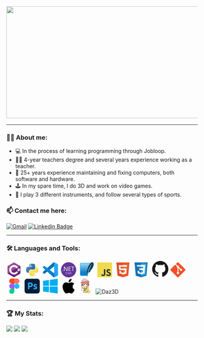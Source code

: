 <picture>
<img src="https://user-images.githubusercontent.com/74038190/225813708-98b745f2-7d22-48cf-9150-083f1b00d6c9.gif" width="525" height="295"/> 
</picture>

---

### 👨‍💻 About me:
- 💻 In the process of learning programming through Jobloop.
- 👨‍🏫 4-year teachers degree and several years experience working as a teacher.
- 💾 25+ years experience maintaining and fixing computers, both software and hardware.
- 🕹️ In my spare time, I do 3D and work on video games.
- 🥁 I play 3 different instruments, and follow several types of sports.
### 📫 Contact me here:
<a href="mailto:hee082024@gmail.com"><img src="https://img.shields.io/badge/Gmail-D14836?style=for-the-badge&logo=gmail&logoColor=white" alt="Gmail"></a>
[![Linkedin Badge](https://img.shields.io/badge/LinkedIn-blue?style=for-the-badge&logo=linkedin&logoColor=white)](https://www.linkedin.com/in/eirik-hellesen-035695305/)

---

### 🛠️ Languages and Tools:

<div>
  <picture>
    <img src="https://github.com/devicons/devicon/blob/master/icons/csharp/csharp-original.svg" title="C#" alt="C Sharp" width="40" height="40"/>&nbsp;
  </picture>
  <picture>
    <img src="https://github.com/devicons/devicon/blob/master/icons/python/python-original.svg" title="Python" alt="Python" width="40" height="40"/>&nbsp;
  </picture>
  <picture>
    <img src="https://github.com/devicons/devicon/blob/master/icons/vscode/vscode-original.svg" title="VS Code" alt="VS Code" width="40" height="40"/>&nbsp;
  </picture>
  <picture>
    <img src="https://github.com/devicons/devicon/blob/master/icons/dotnetcore/dotnetcore-original.svg" title=".Net Core" alt="Dot Net Core" width="40" height="40"/>&nbsp;
  </picture>
  <picture>
    <img src="https://github.com/devicons/devicon/blob/master/icons/sqlite/sqlite-original.svg" title="SQL Server" alt="SQL Server" width="40" height="40"/>&nbsp;
  </picture>
  <picture>
    <img src="https://github.com/devicons/devicon/blob/master/icons/javascript/javascript-original.svg" title="JavaScript" alt="JavaScript" width="40" height="40"/>&nbsp;
  </picture>
  <picture>
    <img src="https://github.com/devicons/devicon/blob/master/icons/html5/html5-original.svg" title="HTML" alt="HTML" width="40" height="40"/>&nbsp;
  </picture>
  <picture>
    <img src="https://github.com/devicons/devicon/blob/master/icons/css3/css3-original.svg" title="CSS" alt="CSS" width="40" height="40"/>&nbsp;
  </picture>
  <picture>
    <source media="(prefers-color-scheme: dark)" srcset="https://static-00.iconduck.com/assets.00/github-light-icon-2048x1998-m3c0rgap.png" title="GitHub" alt="GitHub" width="40" height="40">
    <img alt="" src="https://github.com/devicons/devicon/blob/master/icons/github/github-original.svg" title="GitHub" alt="GitHub" width="45" height="45">
  </picture>
  <picture>
    <img src="https://github.com/devicons/devicon/blob/master/icons/git/git-original.svg" title="Git" alt="Git" width="40" height="40"/>&nbsp;
  </picture>
  <picture>
    <img src="https://github.com/devicons/devicon/blob/master/icons/figma/figma-original.svg" title="Figma" alt="Figma" width="40" height="40"/>&nbsp;
  </picture>
  <picture>
    <img src="https://github.com/devicons/devicon/blob/master/icons/photoshop/photoshop-original.svg" title="Photoshop" alt="Photoshop" width="40" height="40"/>&nbsp;
  </picture>
  <picture>
    <img src="https://github.com/devicons/devicon/blob/master/icons/windows8/windows8-original.svg" title="Windows" alt="Windows" width="40" height="40"/>&nbsp;
  </picture>
  <picture>
    <source media="(prefers-color-scheme: dark)" srcset="https://www.iconsdb.com/icons/preview/white/apple-xxl.png" title="Apple" alt="Apple" width="40" height="40">
    <img alt="" src="https://github.com/devicons/devicon/blob/master/icons/apple/apple-original.svg" title="Apple" alt="Apple" width="40" height="40">
  </picture>
  <picture>
    <img src="https://github.com/devicons/devicon/blob/master/icons/renpy/renpy-original.svg" title="Renpy" alt="Renpy" width="40" height="40"/>&nbsp;
  </picture>
  <picture>
    <img src="https://cdn2.steamgriddb.com/icon/3204765835133b3580b0f603a5c3b625.png" title="Daz Studio" alt="Daz3D" width="40" height="40"/>&nbsp;
  </picture>
</div>


---

### 🏆 My Stats:

<picture id=STATS COUNTER>
  <source
    srcset="https://github-readme-stats.vercel.app/api?username=hee082024kh&show_icons=true&border_color=787878&icon_color=d12e2e&title_color=d12e2e&text_color=8c8c8c&border_radius=10&bg_color=242424" width="45%"
    media="(prefers-color-scheme: dark)"
  />
  <source
    srcset="https://github-readme-stats.vercel.app/api?username=hee082024kh&show_icons=true&border_color=787878&&icon_color=f21f1f&title_color=f21f1f&text_color=636363&border_radius=10&bg_color=ffecd9" width="45%"
    media="(prefers-color-scheme: light), (prefers-color-scheme: no-preference)"
  />
  <img src="https://github-readme-stats.vercel.app/api?username=hee082024kh&show_icons=true" />
</picture>
<picture id=STREAK COUNTER>
  <source
    srcset="https://github-readme-streak-stats.herokuapp.com?user=HEE082024KH&theme=dark&border_radius=10&exclude_days=Sun%2CSat&card_width=467&background=242424&ring=D12E2E&fire=D12E2E&stroke=D12E2E&border=787878&currStreakNum=8C8C8C&currStreakLabel=D12E2E&sideNums=8C8C8C&sideLabels=D12E2E&dates=8C8C8C&excludeDaysLabel=D12E2E" width="45%"
    media="(prefers-color-scheme: dark)"
  />
  <source
    srcset="https://github-readme-streak-stats.herokuapp.com?user=HEE082024KH&border_radius=10&exclude_days=Sun%2CSat&card_width=467&background=ffecd9&border=787878&stroke=F21F1F&ring=F21F1F&fire=F21F1F&currStreakNum=787878&sideNums=F21F1F&currStreakLabel=636363&sideLabels=636363&dates=F21F1F&excludeDaysLabel=F21F1F" width="45%"
    media="(prefers-color-scheme: light), (prefers-color-scheme: no-preference)"
  />
  <img src="https://github-readme-stats.vercel.app/api?username=hee082024kh&show_icons=true" />
</picture>
<picture id=LANGUAGE STATS>
  <source
    srcset="https://github-readme-stats.vercel.app/api/top-langs/?username=HEE082024KH&size_weight=1&count_weight=0.5&layout=compact&bg_color=242424&title_color=d12e2e&icon_color=d12e2e&text_color=8c8c8c&border_color=787878&border_radius=5"  width="45%"
    media="(prefers-color-scheme: dark)"
  />
  <source
    srcset="https://github-readme-stats.vercel.app/api/top-langs/?username=HEE082024KH&size_weight=1&count_weight=0.5&layout=compact&bg_color=ffecd9&title_color=f21f1f&icon_color=f21f1f&text_color=636363&border_color=787878&border_radius=5" width="45%"
    media="(prefers-color-scheme: light), (prefers-color-scheme: no-preference)"
  />
  <img src="https://github-readme-stats.vercel.app/api?username=hee082024kh&show_icons=true" />
</picture>
<picture id=TROPHIES>
  <source
    srcset="https://github-profile-trophy.vercel.app/?username=hee082024kh&theme=chalk&no-frame=true&row=2&column=4" width="42%"
    media="(prefers-color-scheme: dark)"
  />
  <source
    srcset="https://github-profile-trophy.vercel.app/?username=hee082024kh&no-frame=true&row=2&column=4" width="42%"
    media="(prefers-color-scheme: light), (prefers-color-scheme: no-preference)"
  />
  <img src="" />
</picture>
<br></br>
<picture id=VIEW COUNTER>
  <source
    srcset="https://komarev.com/ghpvc/?username=your-github-HEE082024KH&color=7D2323"
  />
  <img src="" />
</picture>

<!--

BIO TEXT:
  <p display="inline"> Eager to learn and quick to learn and adapt to new things. Is responsible and able to be both structured and independent, but also flexible while working with others. Able to find solutions when encountering obstacles and able to handle stress well. Prefer keeping things tidy and work systematically.

Was responsible for IT at a school I worked at previously, being in charge of setup and mantainance for 8 school classes, including teachers. Spent a semester abroad in USA attending several IT subjects about ethics, security and Windows-administration.

I am polite and nice, with good spirits and mood, being supportive, including and friendly. Contributes to a good and pleasant working environment.</p>

GITHUB OLD ICON:
  <img src="https://github.com/devicons/devicon/blob/master/icons/github/github-original.svg" title="GitHub" alt="GitHub" width="40" height="40"/>&nbsp;

LANGUAGE ICONS STRUCTURE:
<img src="" title="" alt="" width="40" height="40"/>&nbsp;

CODER GIFS:
Burning coder:     https://giphy.com/gifs/13HgwGsXF0aiGY
Monkey coder:      https://giphy.com/gifs/FlPJcTplkfefDCKq2b

-->
